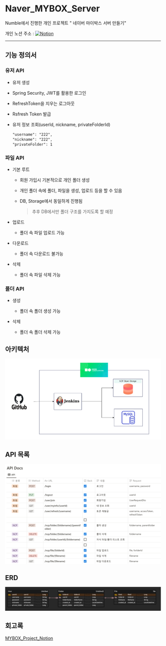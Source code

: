 # Naver_MYBOX_Server

Numble에서 진행한 개인 프로젝트 " 네이버 마이박스 서버 만들기"

개인 노션 주소 : [![Notion](https://img.shields.io/badge/NotionUrl-000000?style=flat-square&link=https://wo-ol.tistory.com/)](https://prickly-melon-45e.notion.site/MYBOX-d38a70c26e6e49f8a23a0daea86760c7?pvs=4)

---



## 기능 정의서

### 유저 API

- 유저 생성

- Spring Security, JWT를 활용한 로그인
- RefreshToken을 지우는 로그아웃
- Rsfresh Token 발급

- 유저 정보 조회(userId, nickname, privateFolderId)

  ```
  "username": "222",
  "nickname": "222",
  "privateFolder": 1
  ```

### 파일 API

- 기본 루트

  - 회원 가입시 기본적으로 개인 폴더 생성

  - 개인 폴더 속에 폴더, 파일을 생성, 업로드 등을 할 수 있음

  - DB, Storage에서 동일하게 진행됨

    > 추후 DB에서만 폴더 구조를 가지도록 할 예정

- 업로드
  - 폴더 속 파일 업로드 가능

- 다운로드
  - 폴더 속 다운로드 불가능

- 삭제
  - 폴더 속 파일 삭제 가능

### 폴더 API

- 생성
  - 폴더 속 폴더 생성 가능

- 삭제
  - 폴더 속 폴더 삭제 가능



## 아키텍처

![image-20230821231423853](README.assets/image-20230821231423853.png)



## API 목록

![image-20230821201037988](README.assets/image-20230821201037988.png)

## ERD

![image-20230821201247914](README.assets/image-20230821201247914.png)



## 회고록

[MYBOX_Project_Notion](https://prickly-melon-45e.notion.site/1b00cb30d0044e23b0c964913944850c?pvs=4)







